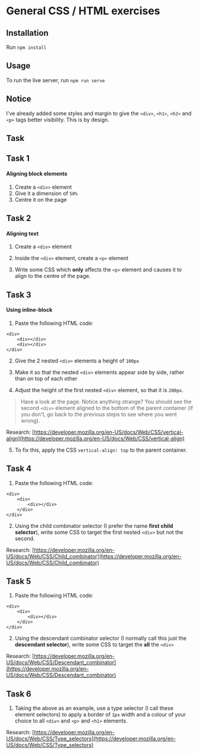# General CSS / HTML exercises

## Installation

Run `npm install`

## Usage

To run the live server, run `npm run serve`

## Notice

I've already added some styles and margin to give the `<div>`, `<h1>`, `<h2>` and `<p>` tags better visibility. This is by design.

## Task

## Task 1

#### Aligning block elements

1. Create a `<div>` element
2. Give it a dimension of `50%`
3. Centre it on the page

## Task 2

#### Aligning text

1. Create a `<div>` element

2. Inside the `<div>` element, create a `<p>` element

3. Write some CSS which **only** affects the `<p>` element and causes it to align to the centre of the page.

## Task 3

#### Using inline-block

1. Paste the following HTML code:

```
<div>
	<div></div>
	<div></div>
</div>
```

2. Give the 2 nested `<div>` elements a height of `100px`

3. Make it so that the nested `<div>` elements appear side by side, rather than on top of each other

4. Adjust the height of the first nested `<div>` element, so that it is `200px`.

> Have a look at the page. Notice anything strange? You should see the second `<div>` element aligned to the bottom of the parent container (if you don't, go back to the previous steps to see where you went wrong).

Research: [https://developer.mozilla.org/en-US/docs/Web/CSS/vertical-align](https://developer.mozilla.org/en-US/docs/Web/CSS/vertical-align)

5. To fix this, apply the CSS `vertical-align: top` to the parent container.

## Task 4 ##

1. Paste the following HTML code:

```
<div>
	<div>
		<div></div>
	</div>
</div>
```

2. Using the child combinator selector (I prefer the name **first child selector**), write some CSS to target the first nested `<div>` but not the second.

Research: [https://developer.mozilla.org/en-US/docs/Web/CSS/Child_combinator](https://developer.mozilla.org/en-US/docs/Web/CSS/Child_combinator)

## Task 5 ##

1. Paste the following HTML code:

```
<div>
	<div>
		<div></div>
	</div>
</div>
```

2. Using the descendant combinator selector (I normally call this just the **descendant selector**), write some CSS to target the **all** the `<div>`

Research: [https://developer.mozilla.org/en-US/docs/Web/CSS/Descendant_combinator](https://developer.mozilla.org/en-US/docs/Web/CSS/Descendant_combinator)

## Task 6 ##

1. Taking the above as an example, use a type selector (I call these element selectors) to apply a border of `1px` width and a colour of your choice to all `<div>` and `<p>` and `<h1>` elements.

Research: [https://developer.mozilla.org/en-US/docs/Web/CSS/Type_selectors](https://developer.mozilla.org/en-US/docs/Web/CSS/Type_selectors)
